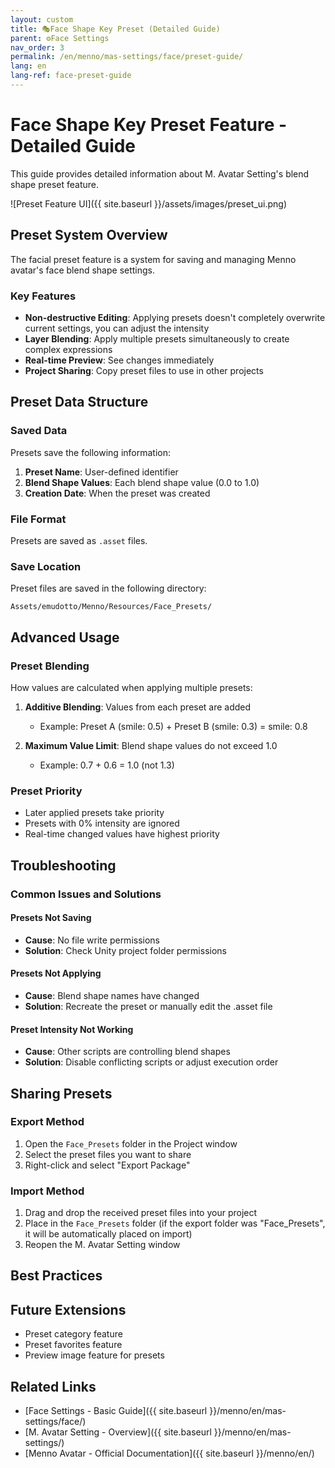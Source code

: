 ```yaml
---
layout: custom
title: 🎭Face Shape Key Preset (Detailed Guide)
parent: ⚙️Face Settings
nav_order: 3
permalink: /en/menno/mas-settings/face/preset-guide/
lang: en
lang-ref: face-preset-guide
---
```


# Face Shape Key Preset Feature - Detailed Guide

This guide provides detailed information about M. Avatar Setting's blend shape preset feature.

![Preset Feature UI]({{ site.baseurl }}/assets/images/preset_ui.png)

## Preset System Overview

The facial preset feature is a system for saving and managing Menno avatar's face blend shape settings.

### Key Features

- **Non-destructive Editing**: Applying presets doesn't completely overwrite current settings, you can adjust the intensity
- **Layer Blending**: Apply multiple presets simultaneously to create complex expressions
- **Real-time Preview**: See changes immediately
- **Project Sharing**: Copy preset files to use in other projects

## Preset Data Structure

### Saved Data

Presets save the following information:

1. **Preset Name**: User-defined identifier
2. **Blend Shape Values**: Each blend shape value (0.0 to 1.0)
3. **Creation Date**: When the preset was created

### File Format

Presets are saved as `.asset` files.

### Save Location

Preset files are saved in the following directory:
```
Assets/emudotto/Menno/Resources/Face_Presets/
```

## Advanced Usage

### Preset Blending

How values are calculated when applying multiple presets:

1. **Additive Blending**: Values from each preset are added
   - Example: Preset A (smile: 0.5) + Preset B (smile: 0.3) = smile: 0.8

2. **Maximum Value Limit**: Blend shape values do not exceed 1.0
   - Example: 0.7 + 0.6 = 1.0 (not 1.3)

### Preset Priority

- Later applied presets take priority
- Presets with 0% intensity are ignored
- Real-time changed values have highest priority

## Troubleshooting

### Common Issues and Solutions

#### Presets Not Saving
- **Cause**: No file write permissions
- **Solution**: Check Unity project folder permissions

#### Presets Not Applying
- **Cause**: Blend shape names have changed
- **Solution**: Recreate the preset or manually edit the .asset file

#### Preset Intensity Not Working
- **Cause**: Other scripts are controlling blend shapes
- **Solution**: Disable conflicting scripts or adjust execution order

## Sharing Presets

### Export Method

1. Open the `Face_Presets` folder in the Project window
2. Select the preset files you want to share
3. Right-click and select "Export Package"

### Import Method

1. Drag and drop the received preset files into your project
2. Place in the `Face_Presets` folder (if the export folder was "Face_Presets", it will be automatically placed on import)
3. Reopen the M. Avatar Setting window

## Best Practices

## Future Extensions

- Preset category feature
- Preset favorites feature
- Preview image feature for presets

## Related Links

- [Face Settings - Basic Guide]({{ site.baseurl }}/menno/en/mas-settings/face/)
- [M. Avatar Setting - Overview]({{ site.baseurl }}/menno/en/mas-settings/)
- [Menno Avatar - Official Documentation]({{ site.baseurl }}/menno/en/) 